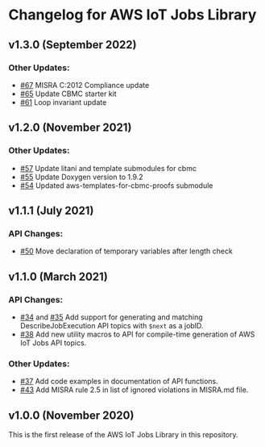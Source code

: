 # Changelog for AWS IoT Jobs Library

## v1.3.0 (September 2022)

### Other Updates:
- [#67](https://github.com/aws/Jobs-for-AWS-IoT-embedded-sdk/pull/67) MISRA C:2012 Compliance update
- [#65](https://github.com/aws/Jobs-for-AWS-IoT-embedded-sdk/pull/65) Update CBMC starter kit
- [#61](https://github.com/aws/Jobs-for-AWS-IoT-embedded-sdk/pull/61) Loop invariant update

## v1.2.0 (November 2021)

### Other Updates:
- [#57](https://github.com/aws/Jobs-for-AWS-IoT-embedded-sdk/pull/57) Update litani and template submodules for cbmc
- [#55](https://github.com/aws/Jobs-for-AWS-IoT-embedded-sdk/pull/55) Update Doxygen version to 1.9.2
- [#54](https://github.com/aws/Jobs-for-AWS-IoT-embedded-sdk/pull/54) Updated aws-templates-for-cbmc-proofs submodule

## v1.1.1 (July 2021)

### API Changes:
- [#50](https://github.com/aws/Jobs-for-AWS-IoT-embedded-sdk/pull/50) Move declaration of temporary variables after length check

## v1.1.0 (March 2021)

### API Changes:
- [#34](https://github.com/aws/Jobs-for-AWS-IoT-embedded-sdk/pull/34) and [#35](https://github.com/aws/Jobs-for-AWS-IoT-embedded-sdk/pull/35) Add support for generating and matching DescribeJobExecution API topics with `$next` as a jobID.
- [#38](https://github.com/aws/Jobs-for-AWS-IoT-embedded-sdk/pull/38) Add new utility macros to API for compile-time generation of AWS IoT Jobs API topics.

### Other Updates:
- [#37](https://github.com/aws/Jobs-for-AWS-IoT-embedded-sdk/pull/37) Add code examples in documentation of API functions.
- [#43](https://github.com/aws/Jobs-for-AWS-IoT-embedded-sdk/pull/43) Add MISRA rule 2.5 in list of ignored violations in MISRA.md file.

## v1.0.0 (November 2020)

This is the first release of the AWS IoT Jobs Library in this
repository.
